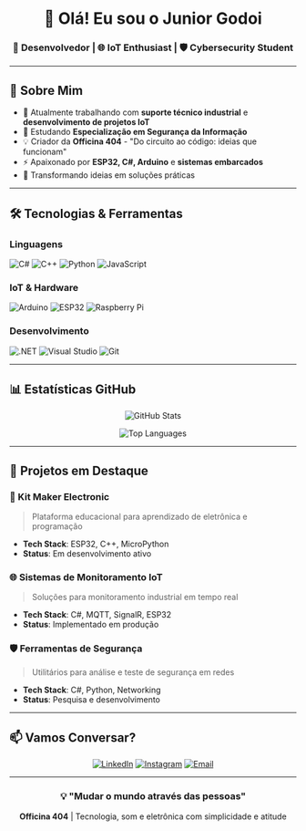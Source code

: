 <div align="center">

# 👋 Olá! Eu sou o Junior Godoi

### 🔧 Desenvolvedor | 🌐 IoT Enthusiast | 🛡️ Cybersecurity Student

</div>

---

## 🚀 Sobre Mim

- 🔭 Atualmente trabalhando com **suporte técnico industrial** e **desenvolvimento de projetos IoT**
- 🌱 Estudando **Especialização em Segurança da Informação**
- 💡 Criador da **Officina 404** - "Do circuito ao código: ideias que funcionam"
- ⚡ Apaixonado por **ESP32, C#, Arduino** e **sistemas embarcados**
- 🎯 Transformando ideias em soluções práticas

---

## 🛠️ Tecnologias & Ferramentas

### Linguagens
![C#](https://img.shields.io/badge/C%23-239120?style=for-the-badge&logo=c-sharp&logoColor=white)
![C++](https://img.shields.io/badge/C%2B%2B-00599C?style=for-the-badge&logo=c%2B%2B&logoColor=white)
![Python](https://img.shields.io/badge/Python-3776AB?style=for-the-badge&logo=python&logoColor=white)
![JavaScript](https://img.shields.io/badge/JavaScript-F7DF1E?style=for-the-badge&logo=javascript&logoColor=black)

### IoT & Hardware
![Arduino](https://img.shields.io/badge/Arduino-00979D?style=for-the-badge&logo=Arduino&logoColor=white)
![ESP32](https://img.shields.io/badge/ESP32-E7352C?style=for-the-badge&logo=espressif&logoColor=white)
![Raspberry Pi](https://img.shields.io/badge/Raspberry%20Pi-A22846?style=for-the-badge&logo=Raspberry%20Pi&logoColor=white)

### Desenvolvimento
![.NET](https://img.shields.io/badge/.NET-5C2D91?style=for-the-badge&logo=.net&logoColor=white)
![Visual Studio](https://img.shields.io/badge/Visual%20Studio-5C2D91?style=for-the-badge&logo=visual-studio&logoColor=white)
![Git](https://img.shields.io/badge/Git-F05032?style=for-the-badge&logo=git&logoColor=white)

---

## 📊 Estatísticas GitHub

<div align="center">

![GitHub Stats](https://github-readme-stats.vercel.app/api?username=hard87&show_icons=true&theme=dark&hide_border=true)

![Top Languages](https://github-readme-stats.vercel.app/api/top-langs/?username=hard87&layout=compact&theme=dark&hide_border=true)

</div>

---

## 🎯 Projetos em Destaque

### 🔧 Kit Maker Electronic
> Plataforma educacional para aprendizado de eletrônica e programação
- **Tech Stack**: ESP32, C++, MicroPython
- **Status**: Em desenvolvimento ativo

### 🌐 Sistemas de Monitoramento IoT
> Soluções para monitoramento industrial em tempo real
- **Tech Stack**: C#, MQTT, SignalR, ESP32
- **Status**: Implementado em produção

### 🛡️ Ferramentas de Segurança
> Utilitários para análise e teste de segurança em redes
- **Tech Stack**: C#, Python, Networking
- **Status**: Pesquisa e desenvolvimento

---

## 📫 Vamos Conversar?

<div align="center">

[![LinkedIn](https://img.shields.io/badge/LinkedIn-0077B5?style=for-the-badge&logo=linkedin&logoColor=white)]([https://linkedin.com/in/seu-linkedin](https://www.linkedin.com/in/juniorgodoi87/))
[![Instagram](https://img.shields.io/badge/Instagram-E4405F?style=for-the-badge&logo=instagram&logoColor=white)](https://instagram.com/officina404)
[![Email](https://img.shields.io/badge/Email-D14836?style=for-the-badge&logo=gmail&logoColor=white)](mailto:officina404@outlook.com)

</div>

---

<div align="center">

### 💡 "Mudar o mundo através das pessoas"

**Officina 404** | Tecnologia, som e eletrônica com simplicidade e atitude

</div>
